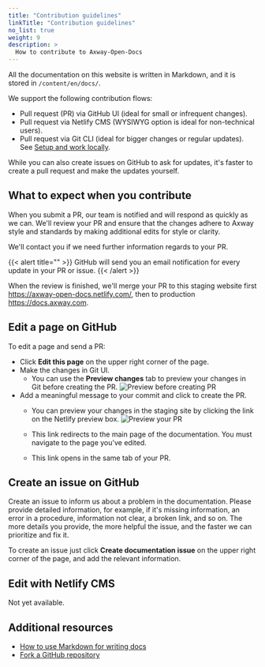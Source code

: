 ```yaml
---
title: "Contribution guidelines"
linkTitle: "Contribution guidelines"
no_list: true
weight: 9
description: >
  How to contribute to Axway-Open-Docs
---
```


All the documentation  on this website is written in Markdown, and it is stored in `/content/en/docs/`.

We support the following contribution flows:

* Pull request (PR) via GitHub UI (ideal for small or infrequent changes).
* Pull request via Netlify CMS (WYSIWYG option is ideal for non-technical users).
* Pull request via Git CLI (ideal for bigger changes or regular updates). See [Setup and work locally](/docs/contribution_guidelines/setup_work_locally).

While you can also create issues on GitHub to ask for updates, it's faster to create a pull request and make the updates yourself.

## What to expect when you contribute

When you submit a PR, our team is notified and will respond as quickly as we can. We'll review your PR and ensure that the changes adhere to Axway style and standards by making additional edits for style or clarity.

We'll contact you if we need further information regards to your PR.

{{< alert title="" >}}
GitHub will send you an email notification for every update in your PR or issue.
{{< /alert >}}

When the review is finished, we'll merge your PR to this staging website first <https://axway-open-docs.netlify.com/>, then to production <https://docs.axway.com>.

## Edit a page on GitHub

To edit a page and send a PR:

* Click **Edit this page** on the upper right corner of the page.
* Make the changes in Git UI.
  + You can use the **Preview changes** tab to preview your changes in Git before creating the PR.
    ![Preview before creating PR](/Images/docbook/images/contributing/netlify_preview_beforecreating_PR.png)
* Add a meaningful message to your commit and click to create the PR.
  + You can preview your changes in the staging site by clicking the link on the Netlify preview box.
    ![Preview your PR](/Images/docbook/images/contributing/netlify_preview_PR.png)

  + This link redirects to the main page of the documentation. You must navigate to the page you've edited.
  + This link opens in the same tab of your PR.

## Create an issue on GitHub

Create an issue to inform us about a problem in the documentation. Please provide detailed information, for example, if it's missing information, an error in a procedure, information not clear, a broken link, and so on. The more details you provide, the more helpful the issue, and the faster we can prioritize and fix it.

To create an issue just click **Create documentation issue** on the upper right corner of the page, and add the relevant information.

## Edit with Netlify CMS

Not yet available.

## Additional resources

* [How to use Markdown for writing docs](https://docs.microsoft.com/en-us/contribute/how-to-write-use-markdown)
* [Fork a GitHub repository](https://help.github.com/en/articles/fork-a-repo)
